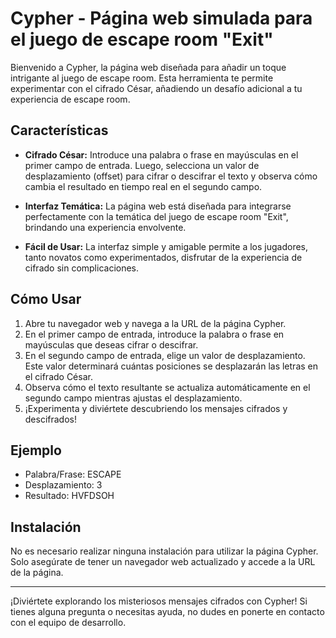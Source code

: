 # Cypher - Página web simulada para el juego de escape room "Exit"

Bienvenido a Cypher, la página web diseñada para añadir un toque intrigante al juego de escape room. Esta herramienta te permite experimentar con el cifrado César, añadiendo un desafío adicional a tu experiencia de escape room.

## Características

- **Cifrado César:** Introduce una palabra o frase en mayúsculas en el primer campo de entrada. Luego, selecciona un valor de desplazamiento (offset) para cifrar o descifrar el texto y observa cómo cambia el resultado en tiempo real en el segundo campo.

- **Interfaz Temática:** La página web está diseñada para integrarse perfectamente con la temática del juego de escape room "Exit", brindando una experiencia envolvente.

- **Fácil de Usar:** La interfaz simple y amigable permite a los jugadores, tanto novatos como experimentados, disfrutar de la experiencia de cifrado sin complicaciones.

## Cómo Usar

1. Abre tu navegador web y navega a la URL de la página Cypher.
2. En el primer campo de entrada, introduce la palabra o frase en mayúsculas que deseas cifrar o descifrar.
3. En el segundo campo de entrada, elige un valor de desplazamiento. Este valor determinará cuántas posiciones se desplazarán las letras en el cifrado César.
4. Observa cómo el texto resultante se actualiza automáticamente en el segundo campo mientras ajustas el desplazamiento.
5. ¡Experimenta y diviértete descubriendo los mensajes cifrados y descifrados!

## Ejemplo

- Palabra/Frase: ESCAPE
- Desplazamiento: 3
- Resultado: HVFDSOH

## Instalación

No es necesario realizar ninguna instalación para utilizar la página Cypher. Solo asegúrate de tener un navegador web actualizado y accede a la URL de la página.

---

¡Diviértete explorando los misteriosos mensajes cifrados con Cypher! Si tienes alguna pregunta o necesitas ayuda, no dudes en ponerte en contacto con el equipo de desarrollo.
